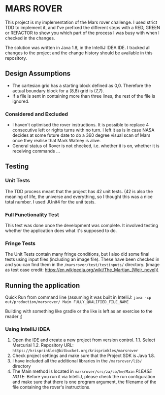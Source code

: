 # MARS ROVER
This project is my implementation of the Mars rover challenge. I used strict TDD to implement it, and I've prefixed the different steps with a RED, GREEN or REFACTOR to show you which part of the process I was busy with when I checked in the changes.

The solution was written in Java 1.8, in the IntelliJ IDEA IDE. I tracked all changes to the project and the change history should be available in this repository.

## Design Assumptions
- The cartesian grid has a starting block defined as 0,0. Therefore the actual boundary block for a (8,8) grid is (7,7).
- If a file is sent in containing more than three lines, the rest of the file is ignored.


### Considered and Excluded
- I haven't optimised the rover instructions. It is possible to replace 4 consecutive left or rights turns with no turn. I left it as is in case NASA decides at some future date to do a 360 degree visual scan of Mars once they realise that Mark Watney is alive.
- General status of Rover is not checked, i.e. whether it is on, whether it is receiving commands ...

## Testing
### Unit Tests
The TDD process meant that the project has 42 unit tests. (42 is also the meaning of life, the universe and everything, so I thought this was a nice total number. I used JUnit4 for the unit tests.
### Full Functionality Test
This test was done once the development was complete. It involved testing whether the application does what it's supposed to do.
### Fringe Tests
The Unit Tests contain many fringe conditions, but I also did some final tests using input files (including an image file). These have been checked in and you can find them in the `/marsrover/test/testinputs/` directory.
(image as test case credit: https://en.wikipedia.org/wiki/The_Martian_(Weir_novel))

## Running the application
Quick Run from command line (assuming it was built in IntelliJ:
`java -cp out/production/marsrover/ Main FULLY_QUALIFIED_FILE_NAME`

Building with something like gradle or the like is left as an exercise to the reader ;)

### Using IntelliJ IDEA
1. Open the IDE and create a new project from version control.
1.1. Select Mercurial
1.2. Repository URL: `https://krisprinkles@bitbucket.org/krisprinkles/marsrover`
2. Check project settings and make sure that the Project SDK is Java 1.8.
3. I have included all the additional libraries in the `/marsrover/lib/` directory
4. The Main method is located in `marsrover/src/za/co/kw/Main`
*PLEASE NOTE*: Before you run it via IntelliJ, please check the run configuration and make sure that there is one program argument, the filename of the file containing the rover's instructions.